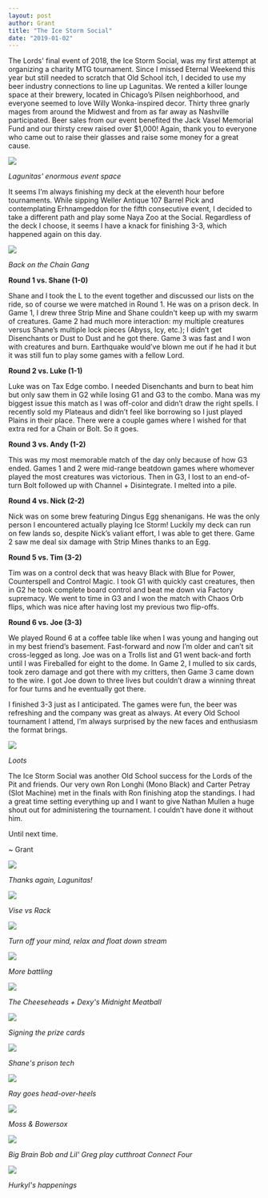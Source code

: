 ```yaml
---
layout: post
author: Grant
title: "The Ice Storm Social"
date: "2019-01-02"
---
```


The Lords' final event of 2018, the Ice Storm Social, was my first attempt at organizing a charity MTG tournament. Since I missed Eternal Weekend this year but still needed to scratch that Old School itch, I decided to use my beer industry connections to line up Lagunitas. We rented a killer lounge space at their brewery, located in Chicago’s Pilsen neighborhood, and everyone seemed to love Willy Wonka-inspired decor. Thirty three gnarly mages from around the Midwest and from as far away as Nashville participated. Beer sales from our event benefited the Jack Vasel Memorial Fund and our thirsty crew raised over $1,000! Again, thank you to everyone who came out to raise their glasses and raise some money for a great cause.

![](/assets/images/2019/01/IMG-4939.jpg)

*Lagunitas' enormous event space*

It seems I’m always finishing my deck at the eleventh hour before tournaments. While sipping Weller Antique 107 Barrel Pick and contemplating Erhnamgeddon for the fifth consecutive event, I decided to take a different path and play some Naya Zoo at the Social. Regardless of the deck I choose, it seems I have a knack for finishing 3-3, which happened again on this day.

![](/assets/images/2019/01/FullSizeRender.jpg)

*Back on the Chain Gang*

**Round 1 vs. Shane (1-0)**

Shane and I took the L to the event together and discussed our lists on the ride, so of course we were matched in Round 1. He was on a prison deck. In Game 1, I drew three Strip Mine and Shane couldn't keep up with my swarm of creatures. Game 2 had much more interaction: my multiple creatures versus Shane’s multiple lock pieces (Abyss, Icy, etc.); I didn’t get Disenchants or Dust to Dust and he got there. Game 3 was fast and I won with creatures and burn. Earthquake would’ve blown me out if he had it but it was still fun to play some games with a fellow Lord.

**Round 2 vs. Luke (1-1)**

Luke was on Tax Edge combo. I needed Disenchants and burn to beat him but only saw them in G2 while losing G1 and G3 to the combo. Mana was my biggest issue this match as I was off-color and didn’t draw the right spells. I recently sold my Plateaus and didn’t feel like borrowing so I just played Plains in their place. There were a couple games where I wished for that extra red for a Chain or Bolt. So it goes.

**Round 3 vs. Andy (1-2)**

This was my most memorable match of the day only because of how G3 ended. Games 1 and 2 were mid-range beatdown games where whomever played the most creatures was victorious. Then in G3, I lost to an end-of-turn Bolt followed up with Channel + Disintegrate. I melted into a pile.

**Round 4 vs. Nick (2-2)**

Nick was on some brew featuring Dingus Egg shenanigans. He was the only person I encountered actually playing Ice Storm! Luckily my deck can run on few lands so, despite Nick’s valiant effort, I was able to get there. Game 2 saw me deal six damage with Strip Mines thanks to an Egg.

**Round 5 vs. Tim (3-2)**

Tim was on a control deck that was heavy Black with Blue for Power, Counterspell and Control Magic. I took G1 with quickly cast creatures, then in G2 he took complete board control and beat me down via Factory supremacy. We went to time in G3 and I won the match with Chaos Orb flips, which was nice after having lost my previous two flip-offs.

**Round 6 vs. Joe (3-3)**

We played Round 6 at a coffee table like when I was young and hanging out in my best friend’s basement. Fast-forward and now I’m older and can’t sit cross-legged as long. Joe was on a Trolls list and G1 went back-and forth until I was Fireballed for eight to the dome. In Game 2, I mulled to six cards, took zero damage and got there with my critters, then Game 3 came down to the wire. I got Joe down to three lives but couldn’t draw a winning threat for four turns and he eventually got there.

I finished 3-3 just as I anticipated. The games were fun, the beer was refreshing and the company was great as always. At every Old School tournament I attend, I’m always surprised by the new faces and enthusiasm the format brings.

![](/assets/images/2019/01/Ice_Storm_Social_Prize_Support.jpg)

*Loots*

The Ice Storm Social was another Old School success for the Lords of the Pit and friends. Our very own Ron Longhi (Mono Black) and Carter Petray (Slot Machine) met in the finals with Ron finishing atop the standings. I had a great time setting everything up and I want to give Nathan Mullen a huge shout out for administering the tournament. I couldn’t have done it without him.

Until next time.

~ Grant

![](/assets/images/2019/01/IMG-4935.JPG.png)

*Thanks again, Lagunitas!*

![](/assets/images/2019/01/IMG_20181215_150315_872.jpg)

*Vise vs Rack*

![](/assets/images/2019/01/20181215_180804.jpg)

*Turn off your mind, relax and float down stream*

![](/assets/images/2019/01/IMG_20181215_144212_408.jpg)

*More battling*

![](/assets/images/2019/01/image0.jpg)

*The Cheeseheads + Dexy's Midnight Meatball*

![](/assets/images/2019/01/IMG-4893.jpg)

*Signing the prize cards*

![](/assets/images/2019/01/Capture.png)

*Shane's prison tech*

![](/assets/images/2019/01/20181215_175603.jpg)

*Ray goes head-over-heels*

![](/assets/images/2019/01/IMG_0326.jpeg)

*Moss & Bowersox*

![](/assets/images/2019/01/IMG_20181215_135734.jpg)

*Big Brain Bob and Lil' Greg play cutthroat Connect Four*

![](/assets/images/2019/01/MVIMG_20181215_165833.jpg)

*Hurkyl's happenings*

